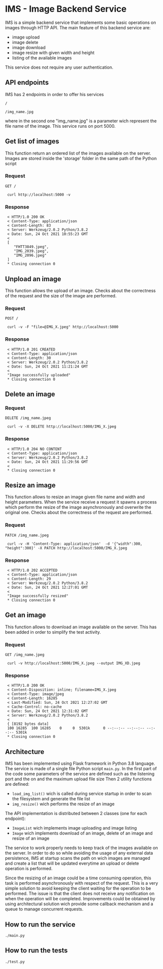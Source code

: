 # IMS - Image Backend Service
IMS is a simple backend service that implements some basic operations on images through HTTP API. The main feature of this backend service are:
 - image upload
 - image delete
 - image download
 - image resize with given width and height
 - listing of the available images

This service does not require any user authentication.

## API endpoints
IMS has 2 endpoints in order to offer his services
    
    /
    
    /img_name.jpg

where in the second one "img_name.jpg" is a parameter wich represent the file name of the image. This service runs on port 5000.

## Get list of images
This function return an ordered list of the images available on the server. Images are stored inside the 'storage' folder in the same path of the Python script

### Request

`GET /`
 
     curl http://localhost:5000 -v
 
### Response

     < HTTP/1.0 200 OK
     < Content-Type: application/json
     < Content-Length: 83
     < Server: Werkzeug/2.0.2 Python/3.8.2
     < Date: Sun, 24 Oct 2021 10:55:23 GMT
     < 
     [
        "FHTT3849.jpeg",
        "IMG_2039.jpeg",
        "IMG_2096.jpeg"
     ]
     * Closing connection 0

## Unpload an image
This function allows the upload of an image. Checks about the correctness of the request and the size of the image are performed.

### Request
     
`POST /`

     curl -v -F "file=@IMG_X.jpeg" http://localhost:5000

### Response

     < HTTP/1.0 201 CREATED
     < Content-Type: application/json
     < Content-Length: 30
     < Server: Werkzeug/2.0.2 Python/3.8.2
     < Date: Sun, 24 Oct 2021 11:21:24 GMT
     < 
     "Image successfully uploaded"
     * Closing connection 0

## Delete an image

### Request

`DELETE /img_name.jpeg`

     curl -v -X DELETE http://localhost:5000/IMG_X.jpeg

### Response

     < HTTP/1.0 204 NO CONTENT
     < Content-Type: application/json
     < Server: Werkzeug/2.0.2 Python/3.8.2
     < Date: Sun, 24 Oct 2021 11:29:56 GMT
     < 
     * Closing connection 0

## Resize an image
This function allows to resize an image given file name and width and height parameters. When the service receive a request it spawns a process which perform the resize of the image asynchronously and overwrite the original one. Checks about the correctness of the request are performed.
### Request

`PATCH /img_name.jpeg`

     curl -v -H 'Content-Type: application/json'  -d '{"width":300, "height":300}' -X PATCH http://localhost:5000/IMG_X.jpeg

### Response

     < HTTP/1.0 202 ACCEPTED
     < Content-Type: application/json
     < Content-Length: 29
     < Server: Werkzeug/2.0.2 Python/3.8.2
     < Date: Sun, 24 Oct 2021 12:27:01 GMT
     < 
     "Image successfully resized"
     * Closing connection 0

## Get an image
This function allows to download an image available on the server. This has been added in order to simplify the test activity.
### Request

`GET /img_name.jpeg`

     curl -v http://localhost:5000/IMG_X.jpeg --output IMG_XD.jpeg

### Response

     < HTTP/1.0 200 OK
     < Content-Disposition: inline; filename=IMG_X.jpeg
     < Content-Type: image/jpeg
     < Content-Length: 16285
     < Last-Modified: Sun, 24 Oct 2021 12:27:02 GMT
     < Cache-Control: no-cache
     < Date: Sun, 24 Oct 2021 12:31:02 GMT
     < Server: Werkzeug/2.0.2 Python/3.8.2
     < 
     { [8192 bytes data]
     100 16285  100 16285    0     0  5301k      0 --:--:-- --:--:-- --:--:-- 5301k
     * Closing connection 0


## Architecture
IMS has been implemented using Flask framework in Python 3.8 language. The service is made of a single file Python script `main.py`. In the first part of the code some parameters of the service are defined such as the listening port and the on and the maximum upload file size
Then 2 utility functions are defined:
 - `load_img_list()` wich is called during service startup in order to scan the filesystem and generate the file list
 - `img_resize()` wich performs the resize of an image

The API implementation is distributed between 2 classes (one for each endpoint):
 - `ImageList` wich implements image uploading and image listing
 - `Image` wich implements download of an image, delete of an image and resize of an image

The service to work properly needs to keep track of the images available on the server. In order to do so while avoiding the usage of any external data persistence, IMS at startup scans the path on wich images are managed and create a list that will be updated everytime an upload or delete operation is performed.

Since the resizing of an image could be a time consuming operation, this task is performed asynchronously with respect of the request. This is a very simple solution to avoid keeping the client waiting for the operation to be performed. The issue is that the client does not receive any notification on when the operation will be completed. Improvements could be obtained by using architectural solution wich provide some callback mechanism and a queue to manage concurrent requests.

## How to run the service
    ./main.py

## How to run the tests
    ./test.py
